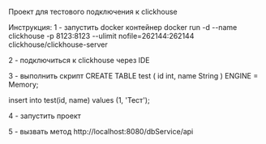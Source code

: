 Проект для тестового подключения к clickhouse

Инструкция:
1 - запустить docker контейнер
docker run -d --name clickhouse -p 8123:8123 --ulimit nofile=262144:262144 clickhouse/clickhouse-server

2 - подключиться к clickhouse через IDE

3 - выполнить скрипт
CREATE TABLE test (
id int,
name String
) ENGINE = Memory;

insert into test(id, name) values (1, 'Тест');

4 - запустить проект

5 - вызвать метод http://localhost:8080/dbService/api